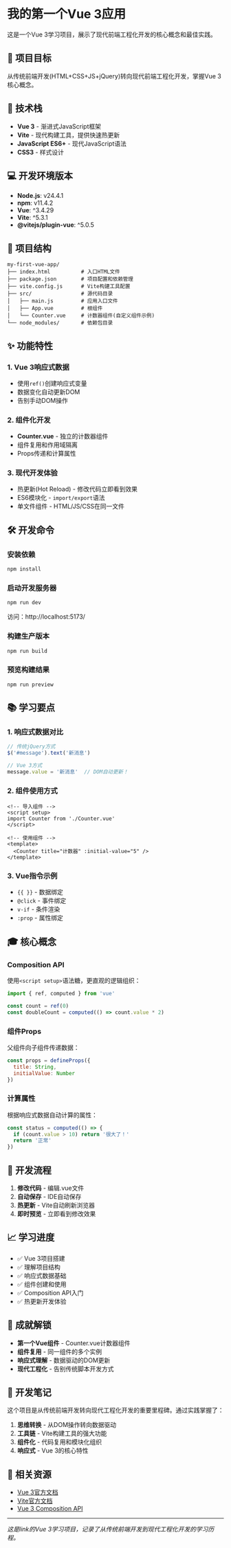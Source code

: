 # 我的第一个Vue 3应用

这是一个Vue 3学习项目，展示了现代前端工程化开发的核心概念和最佳实践。

## 🎯 项目目标

从传统前端开发(HTML+CSS+JS+jQuery)转向现代前端工程化开发，掌握Vue 3核心概念。

## 🚀 技术栈

- **Vue 3** - 渐进式JavaScript框架
- **Vite** - 现代构建工具，提供快速热更新
- **JavaScript ES6+** - 现代JavaScript语法
- **CSS3** - 样式设计

## 💻 开发环境版本

- **Node.js**: v24.4.1
- **npm**: v11.4.2
- **Vue**: ^3.4.29
- **Vite**: ^5.3.1
- **@vitejs/plugin-vue**: ^5.0.5

## 📁 项目结构

```
my-first-vue-app/
├── index.html          # 入口HTML文件
├── package.json        # 项目配置和依赖管理
├── vite.config.js      # Vite构建工具配置
├── src/                # 源代码目录
│   ├── main.js         # 应用入口文件
│   ├── App.vue         # 根组件
│   └── Counter.vue     # 计数器组件(自定义组件示例)
└── node_modules/       # 依赖包目录
```

## ✨ 功能特性

### 1. Vue 3响应式数据
- 使用`ref()`创建响应式变量
- 数据变化自动更新DOM
- 告别手动DOM操作

### 2. 组件化开发
- **Counter.vue** - 独立的计数器组件
- 组件复用和作用域隔离
- Props传递和计算属性

### 3. 现代开发体验
- 热更新(Hot Reload) - 修改代码立即看到效果
- ES6模块化 - `import/export`语法
- 单文件组件 - HTML/JS/CSS在同一文件

## 🛠️ 开发命令

### 安装依赖
```bash
npm install
```

### 启动开发服务器
```bash
npm run dev
```
访问：http://localhost:5173/

### 构建生产版本
```bash
npm run build
```

### 预览构建结果
```bash
npm run preview
```

## 📚 学习要点

### 1. 响应式数据对比
```javascript
// 传统jQuery方式
$('#message').text('新消息')

// Vue 3方式
message.value = '新消息'  // DOM自动更新！
```

### 2. 组件使用方式
```vue
<!-- 导入组件 -->
<script setup>
import Counter from './Counter.vue'
</script>

<!-- 使用组件 -->
<template>
  <Counter title="计数器" :initial-value="5" />
</template>
```

### 3. Vue指令示例
- `{{ }}` - 数据绑定
- `@click` - 事件绑定
- `v-if` - 条件渲染
- `:prop` - 属性绑定

## 🎓 核心概念

### Composition API
使用`<script setup>`语法糖，更直观的逻辑组织：
```javascript
import { ref, computed } from 'vue'

const count = ref(0)
const doubleCount = computed(() => count.value * 2)
```

### 组件Props
父组件向子组件传递数据：
```javascript
const props = defineProps({
  title: String,
  initialValue: Number
})
```

### 计算属性
根据响应式数据自动计算的属性：
```javascript
const status = computed(() => {
  if (count.value > 10) return '很大了！'
  return '正常'
})
```

## 🔄 开发流程

1. **修改代码** - 编辑.vue文件
2. **自动保存** - IDE自动保存
3. **热更新** - Vite自动刷新浏览器
4. **即时预览** - 立即看到修改效果

## 📈 学习进度

- ✅ Vue 3项目搭建
- ✅ 理解项目结构
- ✅ 响应式数据基础
- ✅ 组件创建和使用
- ✅ Composition API入门
- ✅ 热更新开发体验

## 🎉 成就解锁

- **第一个Vue组件** - Counter.vue计数器组件
- **组件复用** - 同一组件的多个实例
- **响应式理解** - 数据驱动的DOM更新
- **现代工程化** - 告别传统脚本开发方式

## 📝 开发笔记

这个项目是从传统前端开发转向现代工程化开发的重要里程碑。通过实践掌握了：

1. **思维转换** - 从DOM操作转向数据驱动
2. **工具链** - Vite构建工具的强大功能
3. **组件化** - 代码复用和模块化组织
4. **响应式** - Vue 3的核心特性

## 🔗 相关资源

- [Vue 3官方文档](https://cn.vuejs.org/)
- [Vite官方文档](https://cn.vitejs.dev/)
- [Vue 3 Composition API](https://cn.vuejs.org/guide/composition-api-introduction.html)

---

*这是link的Vue 3学习项目，记录了从传统前端开发到现代工程化开发的学习历程。*